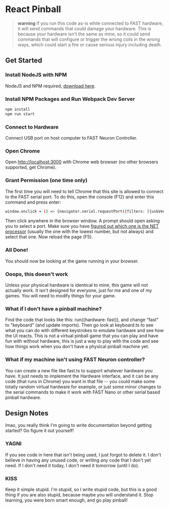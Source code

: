 # React Pinball

> **warning**
> If you run this code as-is while connected to FAST hardware, it will send commands that could damage your hardware.
> This is because your hardware isn't the same as mine, so it could send commands that will configure or
> trigger the wrong coils in the wrong ways, which could start a fire or cause serious injury including death.

## Get Started

### Install NodeJS with NPM

NodeJS and NPM required, [download here](https://nodejs.org/en/download).

### Install NPM Packages and Run Webpack Dev Server

```bash
npm install
npm run start
```

### Connect to Hardware

Connect USB port on host computer to FAST Neuron Controller.

### Open Chrome

Open [http://localhost:3000](http://localhost:3000) with Chrome web browser (no other browsers supported, get Chrome).

### Grant Permission (one time only)

The first time you will need to tell Chrome that this site is allowed to connect to the FAST serial port. To do this, open the console (F12) and enter this command and press enter:

```bash
window.onclick = () => {navigator.serial.requestPort({filters: [{usbVendorId: 11914, usbProductId: 4155}]})}
```

Then click anywhere in the browser window. A prompt should open asking you to select a port. Make sure you have [figured out which one is the NET processor](https://fastpinball.com/docs/) (usually the one with the lowest number, but not always) and select that one. Now reload the page (F5).

### All Done!

You should now be looking at the game running in your browser.

### Ooops, this doesn't work

Unless your physical hardware is identical to mine, this game will not actually work. It isn't designed for everyone, just for me and one of my games. You will need to modify things for your game.

### What if I don't have a pinball machine?

Find the code that looks like this: run({hardware: fast}), and change "fast" to "keyboard" (and update imports). Then go look at keyboard.ts to see what you can do with different keystrokes to emulate hardware and see how the UI reacts. This is not a virtual pinball game that you can play and have fun with without hardware, this is just a way to play with the code and see how things work when you don't have a physical pinball machine yet.

### What if my machine isn't using FAST Neuron controller?

You can create a new file like fast.ts to support whatever hardware you have. It just needs to implement the Hardware interface, and it can be any code (that runs in Chrome) you want in that file -- you could make some totally random virtual hardware for example, or just some minor changes to the serial commands to make it work with FAST Nano or other serial based pinball hardware.

## Design Notes

lmao, you really think I'm going to write documentation beyond getting started? Go figure it out yourself!

### YAGNI

If you see code in here that isn't being used, I just forgot to delete it. I don't believe in having any unused code, or writing any code that I don't yet need. If I don't need it today, I don't need it tomorrow (until I do).

### KISS

Keep it simple stupid. I'm stupid, so I write stupid code, but this is a good thing if you are also stupid, because maybe you will understand it. Stop learning, you were born smart enough, and go play pinball!
